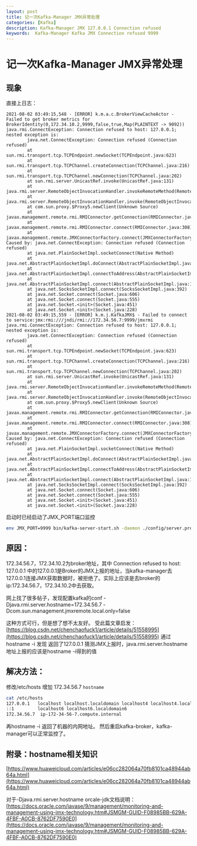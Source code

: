 ```yaml
---
layout: post
title: 记一次Kafka-Manager JMX异常处理
categories: [Kafka]
description: Kafka-Manager JMX 127.0.0.1 Connection refused 
keywords:  Kafka-Manager Kafka JMX Connection refused 9999
---
```

# 记一次Kafka-Manager JMX异常处理

## 现象
直接上日志：
``` log
2021-08-02 03:49:15,548 - [ERROR] k.m.a.c.BrokerViewCacheActor - Failed to get broker metrics for BrokerIdentity(0,172.34.10.2,9999,false,true,Map(PLAINTEXT -> 9092))
java.rmi.ConnectException: Connection refused to host: 127.0.0.1; nested exception is: 
        java.net.ConnectException: Connection refused (Connection refused)
        at sun.rmi.transport.tcp.TCPEndpoint.newSocket(TCPEndpoint.java:623)
        at sun.rmi.transport.tcp.TCPChannel.createConnection(TCPChannel.java:216)
        at sun.rmi.transport.tcp.TCPChannel.newConnection(TCPChannel.java:202)
        at sun.rmi.server.UnicastRef.invoke(UnicastRef.java:131)
        at java.rmi.server.RemoteObjectInvocationHandler.invokeRemoteMethod(RemoteObjectInvocationHandler.java:235)
        at java.rmi.server.RemoteObjectInvocationHandler.invoke(RemoteObjectInvocationHandler.java:180)
        at com.sun.proxy.$Proxy5.newClient(Unknown Source)
        at javax.management.remote.rmi.RMIConnector.getConnection(RMIConnector.java:2430)
        at javax.management.remote.rmi.RMIConnector.connect(RMIConnector.java:308)
        at javax.management.remote.JMXConnectorFactory.connect(JMXConnectorFactory.java:270)
Caused by: java.net.ConnectException: Connection refused (Connection refused)
        at java.net.PlainSocketImpl.socketConnect(Native Method)
        at java.net.AbstractPlainSocketImpl.doConnect(AbstractPlainSocketImpl.java:350)
        at java.net.AbstractPlainSocketImpl.connectToAddress(AbstractPlainSocketImpl.java:206)
        at java.net.AbstractPlainSocketImpl.connect(AbstractPlainSocketImpl.java:188)
        at java.net.SocksSocketImpl.connect(SocksSocketImpl.java:392)
        at java.net.Socket.connect(Socket.java:606)
        at java.net.Socket.connect(Socket.java:555)
        at java.net.Socket.<init>(Socket.java:451)
        at java.net.Socket.<init>(Socket.java:228)
2021-08-02 03:49:15,559 - [ERROR] k.m.j.KafkaJMX$ - Failed to connect to service:jmx:rmi:///jndi/rmi://172.34.56.7:9999/jmxrmi
java.rmi.ConnectException: Connection refused to host: 127.0.0.1; nested exception is: 
        java.net.ConnectException: Connection refused (Connection refused)
        at sun.rmi.transport.tcp.TCPEndpoint.newSocket(TCPEndpoint.java:623)
        at sun.rmi.transport.tcp.TCPChannel.createConnection(TCPChannel.java:216)
        at sun.rmi.transport.tcp.TCPChannel.newConnection(TCPChannel.java:202)
        at sun.rmi.server.UnicastRef.invoke(UnicastRef.java:131)
        at java.rmi.server.RemoteObjectInvocationHandler.invokeRemoteMethod(RemoteObjectInvocationHandler.java:235)
        at java.rmi.server.RemoteObjectInvocationHandler.invoke(RemoteObjectInvocationHandler.java:180)
        at com.sun.proxy.$Proxy5.newClient(Unknown Source)
        at javax.management.remote.rmi.RMIConnector.getConnection(RMIConnector.java:2430)
        at javax.management.remote.rmi.RMIConnector.connect(RMIConnector.java:308)
        at javax.management.remote.JMXConnectorFactory.connect(JMXConnectorFactory.java:270)
Caused by: java.net.ConnectException: Connection refused (Connection refused)
        at java.net.PlainSocketImpl.socketConnect(Native Method)
        at java.net.AbstractPlainSocketImpl.doConnect(AbstractPlainSocketImpl.java:350)
        at java.net.AbstractPlainSocketImpl.connectToAddress(AbstractPlainSocketImpl.java:206)
        at java.net.AbstractPlainSocketImpl.connect(AbstractPlainSocketImpl.java:188)
        at java.net.SocksSocketImpl.connect(SocksSocketImpl.java:392)
        at java.net.Socket.connect(Socket.java:606)
        at java.net.Socket.connect(Socket.java:555)
        at java.net.Socket.<init>(Socket.java:451)
        at java.net.Socket.<init>(Socket.java:228)

```
启动时已经启动了JMX_PORT端口监控
``` bash
env JMX_PORT=9999 bin/kafka-server-start.sh -daemon ./config/server.properties &
```

## 原因： 
172.34.56.7，172.34.10.2为broker地址，其中 Connection refused to host: 127.0.0.1 中的127.0.0.1是Broker的JMX上报的地址，当kafka-manager去127.0.0.1连接JMX获取数据时，被拒绝了。实际上应该是去broker的ip:172.34.56.7，172.34.10.2中去获取。

网上找了很多帖子，发现配置kafka的conf
-Djava.rmi.server.hostname=172.34.56.7
-Dcom.sun.management.jmxremote.local.only=false

这种方式可行，但是想了想不太友好。
受此篇文章启发：[https://blog.csdn.net/chenchaofuck1/article/details/51558995](https://blog.csdn.net/chenchaofuck1/article/details/51558995)
通过hostname -i 发现
返回了127.0.0.1
猜测JMX上报时，java.rmi.server.hostname 地址上报的应该是hostname -i得到的值

## 解决方法：
修改/etc/hosts
增加 
172.34.56.7 `hostname`

``` bash
cat /etc/hosts
127.0.0.1   localhost localhost.localdomain localhost4 localhost4.localdomain4
::1         localhost6 localhost6.localdomain6
172.34.56.7  ip-172-34-56-7.compute.internal
```
再hostname -i 返回了机器的内网地址。
然后重启kafka-broker，kafka-manager可以正常监控了。

## 附录：hostname相关知识
[https://www.huaweicloud.com/articles/e06cc282064a70fb8101ca48944ab64a.html](https://www.huaweicloud.com/articles/e06cc282064a70fb8101ca48944ab64a.html)

对于-Djava.rmi.server.hostname orcale-jdk文档说明：
[https://docs.oracle.com/javase/9/management/monitoring-and-management-using-jmx-technology.htm#JSMGM-GUID-F08985BB-629A-4FBF-A0CB-8762DF7590E0](https://docs.oracle.com/javase/9/management/monitoring-and-management-using-jmx-technology.htm#JSMGM-GUID-F08985BB-629A-4FBF-A0CB-8762DF7590E0)